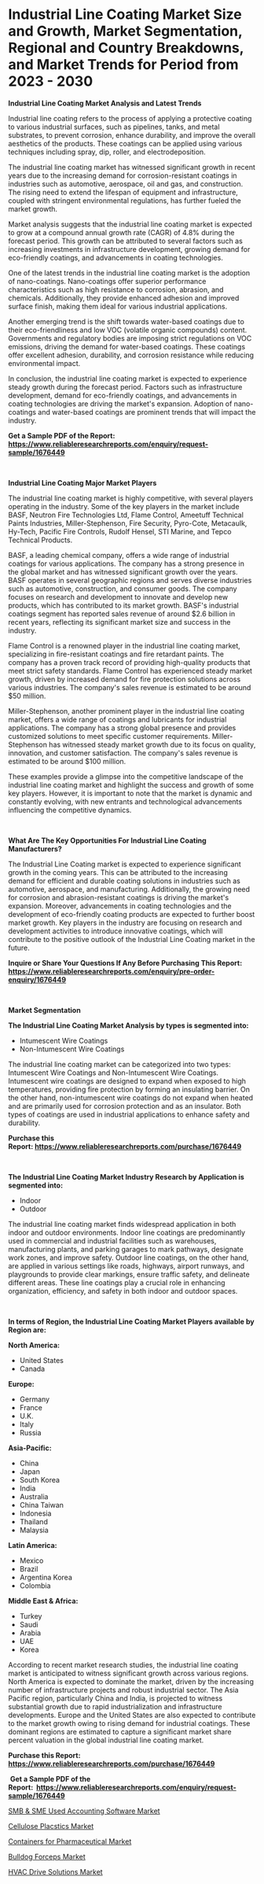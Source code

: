<p><h1>Industrial Line Coating Market Size and Growth, Market Segmentation, Regional and Country Breakdowns, and Market Trends for Period from 2023 -  2030</h1></p><p><strong>Industrial Line Coating Market Analysis and Latest Trends</strong></p>
<p><p>Industrial line coating refers to the process of applying a protective coating to various industrial surfaces, such as pipelines, tanks, and metal substrates, to prevent corrosion, enhance durability, and improve the overall aesthetics of the products. These coatings can be applied using various techniques including spray, dip, roller, and electrodeposition.</p><p>The industrial line coating market has witnessed significant growth in recent years due to the increasing demand for corrosion-resistant coatings in industries such as automotive, aerospace, oil and gas, and construction. The rising need to extend the lifespan of equipment and infrastructure, coupled with stringent environmental regulations, has further fueled the market growth.</p><p>Market analysis suggests that the industrial line coating market is expected to grow at a compound annual growth rate (CAGR) of 4.8% during the forecast period. This growth can be attributed to several factors such as increasing investments in infrastructure development, growing demand for eco-friendly coatings, and advancements in coating technologies.</p><p>One of the latest trends in the industrial line coating market is the adoption of nano-coatings. Nano-coatings offer superior performance characteristics such as high resistance to corrosion, abrasion, and chemicals. Additionally, they provide enhanced adhesion and improved surface finish, making them ideal for various industrial applications.</p><p>Another emerging trend is the shift towards water-based coatings due to their eco-friendliness and low VOC (volatile organic compounds) content. Governments and regulatory bodies are imposing strict regulations on VOC emissions, driving the demand for water-based coatings. These coatings offer excellent adhesion, durability, and corrosion resistance while reducing environmental impact.</p><p>In conclusion, the industrial line coating market is expected to experience steady growth during the forecast period. Factors such as infrastructure development, demand for eco-friendly coatings, and advancements in coating technologies are driving the market's expansion. Adoption of nano-coatings and water-based coatings are prominent trends that will impact the industry.</p></p>
<p><strong>Get a Sample PDF of the Report:&nbsp; <a href="https://www.reliableresearchreports.com/enquiry/request-sample/1676449">https://www.reliableresearchreports.com/enquiry/request-sample/1676449</a></strong></p>
<p>&nbsp;</p>
<p><strong>Industrial Line Coating Major Market Players</strong></p>
<p><p>The industrial line coating market is highly competitive, with several players operating in the industry. Some of the key players in the market include BASF, Neutron Fire Technologies Ltd, Flame Control, Ameetuff Technical Paints Industries, Miller-Stephenson, Fire Security, Pyro-Cote, Metacaulk, Hy-Tech, Pacific Fire Controls, Rudolf Hensel, STI Marine, and Tepco Technical Products.</p><p>BASF, a leading chemical company, offers a wide range of industrial coatings for various applications. The company has a strong presence in the global market and has witnessed significant growth over the years. BASF operates in several geographic regions and serves diverse industries such as automotive, construction, and consumer goods. The company focuses on research and development to innovate and develop new products, which has contributed to its market growth. BASF's industrial coatings segment has reported sales revenue of around $2.6 billion in recent years, reflecting its significant market size and success in the industry.</p><p>Flame Control is a renowned player in the industrial line coating market, specializing in fire-resistant coatings and fire retardant paints. The company has a proven track record of providing high-quality products that meet strict safety standards. Flame Control has experienced steady market growth, driven by increased demand for fire protection solutions across various industries. The company's sales revenue is estimated to be around $50 million.</p><p>Miller-Stephenson, another prominent player in the industrial line coating market, offers a wide range of coatings and lubricants for industrial applications. The company has a strong global presence and provides customized solutions to meet specific customer requirements. Miller-Stephenson has witnessed steady market growth due to its focus on quality, innovation, and customer satisfaction. The company's sales revenue is estimated to be around $100 million.</p><p>These examples provide a glimpse into the competitive landscape of the industrial line coating market and highlight the success and growth of some key players. However, it is important to note that the market is dynamic and constantly evolving, with new entrants and technological advancements influencing the competitive dynamics.</p></p>
<p>&nbsp;</p>
<p><strong>What Are The Key Opportunities For Industrial Line Coating Manufacturers?</strong></p>
<p><p>The Industrial Line Coating market is expected to experience significant growth in the coming years. This can be attributed to the increasing demand for efficient and durable coating solutions in industries such as automotive, aerospace, and manufacturing. Additionally, the growing need for corrosion and abrasion-resistant coatings is driving the market's expansion. Moreover, advancements in coating technologies and the development of eco-friendly coating products are expected to further boost market growth. Key players in the industry are focusing on research and development activities to introduce innovative coatings, which will contribute to the positive outlook of the Industrial Line Coating market in the future.</p></p>
<p><strong>Inquire or Share Your Questions If Any Before Purchasing This Report: <a href="https://www.reliableresearchreports.com/enquiry/pre-order-enquiry/1676449">https://www.reliableresearchreports.com/enquiry/pre-order-enquiry/1676449</a></strong></p>
<p>&nbsp;</p>
<p><strong>Market Segmentation</strong></p>
<p><strong>The Industrial Line Coating Market Analysis by types is segmented into:</strong></p>
<p><ul><li>Intumescent Wire Coatings</li><li>Non-Intumescent Wire Coatings</li></ul></p>
<p><p>The industrial line coating market can be categorized into two types: Intumescent Wire Coatings and Non-Intumescent Wire Coatings. Intumescent wire coatings are designed to expand when exposed to high temperatures, providing fire protection by forming an insulating barrier. On the other hand, non-intumescent wire coatings do not expand when heated and are primarily used for corrosion protection and as an insulator. Both types of coatings are used in industrial applications to enhance safety and durability.</p></p>
<p><strong>Purchase this Report:&nbsp;<a href="https://www.reliableresearchreports.com/purchase/1676449">https://www.reliableresearchreports.com/purchase/1676449</a></strong></p>
<p>&nbsp;</p>
<p><strong>The Industrial Line Coating Market Industry Research by Application is segmented into:</strong></p>
<p><ul><li>Indoor</li><li>Outdoor</li></ul></p>
<p><p>The industrial line coating market finds widespread application in both indoor and outdoor environments. Indoor line coatings are predominantly used in commercial and industrial facilities such as warehouses, manufacturing plants, and parking garages to mark pathways, designate work zones, and improve safety. Outdoor line coatings, on the other hand, are applied in various settings like roads, highways, airport runways, and playgrounds to provide clear markings, ensure traffic safety, and delineate different areas. These line coatings play a crucial role in enhancing organization, efficiency, and safety in both indoor and outdoor spaces.</p></p>
<p>&nbsp;</p>
<p><strong>In terms of Region, the Industrial Line Coating Market Players available by Region are:</strong></p>
<p>
    <p> <strong> North America: </strong>
        <ul>
            <li>United States</li>
            <li>Canada</li>
        </ul>
        </p> 
    <p> <strong> Europe: </strong>
        <ul>
            <li>Germany</li>
            <li>France</li>
            <li>U.K.</li>
            <li>Italy</li>
            <li>Russia</li>
        </ul>
        </p> 
    <p> <strong> Asia-Pacific: </strong>
        <ul>
            <li>China</li>
            <li>Japan</li>
            <li>South Korea</li>
            <li>India</li>
            <li>Australia</li>
            <li>China Taiwan</li>
            <li>Indonesia</li>
            <li>Thailand</li>
            <li>Malaysia</li>
        </ul>
        </p> 
    <p> <strong> Latin America: </strong>
        <ul>
            <li>Mexico</li>
            <li>Brazil</li>
            <li>Argentina Korea</li>
            <li>Colombia</li>
        </ul>
        </p> 
    <p> <strong> Middle East & Africa: </strong>
        <ul>
            <li>Turkey</li>
            <li>Saudi</li>
            <li>Arabia</li>
            <li>UAE</li>
            <li>Korea</li>
        </ul>
    </p>
    </p>
<p><p>According to recent market research studies, the industrial line coating market is anticipated to witness significant growth across various regions. North America is expected to dominate the market, driven by the increasing number of infrastructure projects and robust industrial sector. The Asia Pacific region, particularly China and India, is projected to witness substantial growth due to rapid industrialization and infrastructure developments. Europe and the United States are also expected to contribute to the market growth owing to rising demand for industrial coatings. These dominant regions are estimated to capture a significant market share percent valuation in the global industrial line coating market.</p></p>
<p><strong>Purchase this Report: <a href="https://www.reliableresearchreports.com/purchase/1676449">https://www.reliableresearchreports.com/purchase/1676449</a></strong></p>
<p>&nbsp;<strong>Get a Sample PDF of the Report:&nbsp;&nbsp;<a href="https://www.reliableresearchreports.com/enquiry/request-sample/1676449">https://www.reliableresearchreports.com/enquiry/request-sample/1676449</a></strong></p>
<p><strong></strong></p>
<p><p><a href="https://github.com/gdfhhhj/Market-Research-Report-List-1/blob/main/smb-sme-used-accounting-software-market.md">SMB & SME Used Accounting Software Market</a></p><p><a href="https://www.linkedin.com/pulse/cellulose-placstics-market-size-2023-2030-global-industrial/">Cellulose Placstics Market</a></p><p><a href="https://www.linkedin.com/pulse/containers-pharmaceutical-market-research-report-unlocks/">Containers for Pharmaceutical Market</a></p><p><a href="https://medium.com/@verladurgan/bulldog-forceps-market-size-cagr-trends-2024-2030-f3b9d6730be9">Bulldog Forceps Market</a></p><p><a href="https://github.com/gulaimolin/Market-Research-Report-List-1/blob/main/hvac-drive-solutions-market.md">HVAC Drive Solutions Market</a></p></p>